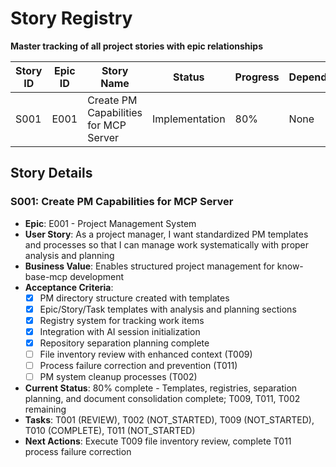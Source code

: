 # Story Registry
**Master tracking of all project stories with epic relationships**

| Story ID | Epic ID | Story Name | Status | Progress | Dependencies | Owner | Tasks | Priority |
|----------|---------|------------|--------|----------|--------------|-------|-------|----------|
| S001 | E001 | Create PM Capabilities for MCP Server | Implementation | 80% | None | Jon | 5 | High |

## Story Details

### S001: Create PM Capabilities for MCP Server
- **Epic**: E001 - Project Management System
- **User Story**: As a project manager, I want standardized PM templates and processes so that I can manage work systematically with proper analysis and planning
- **Business Value**: Enables structured project management for know-base-mcp development
- **Acceptance Criteria**:
  - [x] PM directory structure created with templates
  - [x] Epic/Story/Task templates with analysis and planning sections
  - [x] Registry system for tracking work items
  - [x] Integration with AI session initialization
  - [x] Repository separation planning complete
  - [ ] File inventory review with enhanced context (T009)
  - [ ] Process failure correction and prevention (T011)
  - [ ] PM system cleanup processes (T002)
- **Current Status**: 80% complete - Templates, registries, separation planning, and document consolidation complete; T009, T011, T002 remaining
- **Tasks**: T001 (REVIEW), T002 (NOT_STARTED), T009 (NOT_STARTED), T010 (COMPLETE), T011 (NOT_STARTED)
- **Next Actions**: Execute T009 file inventory review, complete T011 process failure correction
